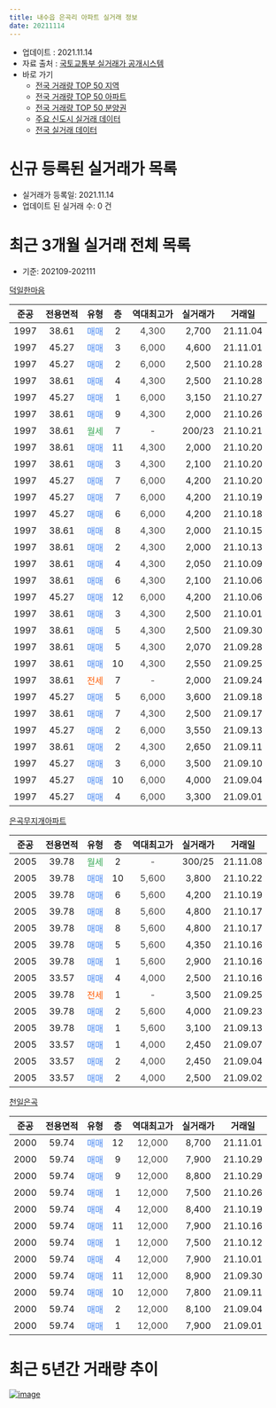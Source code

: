 ```yaml
---
title: 내수읍 은곡리 아파트 실거래 정보
date: 20211114
---
```


* 업데이트 : 2021.11.14
* 자료 출처 : [국토교통부 실거래가 공개시스템](http://rt.molit.go.kr)
* 바로 가기
    * [전국 거래량 TOP 50 지역](https://apt-info.github.io/apt-trade-info/tr)
    * [전국 거래량 TOP 50 아파트](https://apt-info.github.io/apt-trade-info/ta)
    * [전국 거래량 TOP 50 분양권](https://apt-info.github.io/apt-trade-info/tb)
    * [주요 신도시 실거래 데이터](https://apt-info.github.io/apt-trade-info/newtown)
    * [전국 실거래 데이터](https://apt-info.github.io/apt-trade-info/all)



<script async src="https://pagead2.googlesyndication.com/pagead/js/adsbygoogle.js"></script>
<!-- 기본광고 -->
<ins class="adsbygoogle"
     style="display:block"
     data-ad-client="ca-pub-1142216861245946"
     data-ad-slot="4805727019"
     data-ad-format="auto"
     data-full-width-responsive="true"></ins>
<script>
     (adsbygoogle = window.adsbygoogle || []).push({});
</script>


# 신규 등록된 실거래가 목록

* 실거래가 등록일: 2021.11.14
* 업데이트 된 실거래 수: 0 건




<script async src="https://pagead2.googlesyndication.com/pagead/js/adsbygoogle.js"></script>
<!-- 기본광고 -->
<ins class="adsbygoogle"
     style="display:block"
     data-ad-client="ca-pub-1142216861245946"
     data-ad-slot="4805727019"
     data-ad-format="auto"
     data-full-width-responsive="true"></ins>
<script>
     (adsbygoogle = window.adsbygoogle || []).push({});
</script>


# 최근 3개월 실거래 전체 목록
* 기준: 202109-202111


[덕일한마음](https://search.naver.com/search.naver?query=%EB%8D%95%EC%9D%BC%ED%95%9C%EB%A7%88%EC%9D%8C)

|준공|전용면적|유형|층|역대최고가|실거래가|거래일|
|:---:|:---:|:---:|:---:|:---:|:---:|:---:|
|1997|38.61|<span style="color:#4285F3">매매</span>|2|<span style="color:#444444">4,300</span>|2,700|21.11.04|
|1997|45.27|<span style="color:#4285F3">매매</span>|3|<span style="color:#444444">6,000</span>|4,600|21.11.01|
|1997|45.27|<span style="color:#4285F3">매매</span>|2|<span style="color:#444444">6,000</span>|2,500|21.10.28|
|1997|38.61|<span style="color:#4285F3">매매</span>|4|<span style="color:#444444">4,300</span>|2,500|21.10.28|
|1997|45.27|<span style="color:#4285F3">매매</span>|1|<span style="color:#444444">6,000</span>|3,150|21.10.27|
|1997|38.61|<span style="color:#4285F3">매매</span>|9|<span style="color:#444444">4,300</span>|2,000|21.10.26|
|1997|38.61|<span style="color:#34A853">월세</span>|7|<span style="color:#444444">-</span>|200/23|21.10.21|
|1997|38.61|<span style="color:#4285F3">매매</span>|11|<span style="color:#444444">4,300</span>|2,000|21.10.20|
|1997|38.61|<span style="color:#4285F3">매매</span>|3|<span style="color:#444444">4,300</span>|2,100|21.10.20|
|1997|45.27|<span style="color:#4285F3">매매</span>|7|<span style="color:#444444">6,000</span>|4,200|21.10.20|
|1997|45.27|<span style="color:#4285F3">매매</span>|7|<span style="color:#444444">6,000</span>|4,200|21.10.19|
|1997|45.27|<span style="color:#4285F3">매매</span>|6|<span style="color:#444444">6,000</span>|4,200|21.10.18|
|1997|38.61|<span style="color:#4285F3">매매</span>|8|<span style="color:#444444">4,300</span>|2,000|21.10.15|
|1997|38.61|<span style="color:#4285F3">매매</span>|2|<span style="color:#444444">4,300</span>|2,000|21.10.13|
|1997|38.61|<span style="color:#4285F3">매매</span>|4|<span style="color:#444444">4,300</span>|2,050|21.10.09|
|1997|38.61|<span style="color:#4285F3">매매</span>|6|<span style="color:#444444">4,300</span>|2,100|21.10.06|
|1997|45.27|<span style="color:#4285F3">매매</span>|12|<span style="color:#444444">6,000</span>|4,200|21.10.06|
|1997|38.61|<span style="color:#4285F3">매매</span>|3|<span style="color:#444444">4,300</span>|2,500|21.10.01|
|1997|38.61|<span style="color:#4285F3">매매</span>|5|<span style="color:#444444">4,300</span>|2,500|21.09.30|
|1997|38.61|<span style="color:#4285F3">매매</span>|5|<span style="color:#444444">4,300</span>|2,070|21.09.28|
|1997|38.61|<span style="color:#4285F3">매매</span>|10|<span style="color:#444444">4,300</span>|2,550|21.09.25|
|1997|38.61|<span style="color:#FF5A00">전세</span>|7|<span style="color:#444444">-</span>|2,000|21.09.24|
|1997|45.27|<span style="color:#4285F3">매매</span>|5|<span style="color:#444444">6,000</span>|3,600|21.09.18|
|1997|38.61|<span style="color:#4285F3">매매</span>|7|<span style="color:#444444">4,300</span>|2,500|21.09.17|
|1997|45.27|<span style="color:#4285F3">매매</span>|2|<span style="color:#444444">6,000</span>|3,550|21.09.13|
|1997|38.61|<span style="color:#4285F3">매매</span>|2|<span style="color:#444444">4,300</span>|2,650|21.09.11|
|1997|45.27|<span style="color:#4285F3">매매</span>|3|<span style="color:#444444">6,000</span>|3,500|21.09.10|
|1997|45.27|<span style="color:#4285F3">매매</span>|10|<span style="color:#444444">6,000</span>|4,000|21.09.04|
|1997|45.27|<span style="color:#4285F3">매매</span>|4|<span style="color:#444444">6,000</span>|3,300|21.09.01|

[은곡무지개아파트](https://search.naver.com/search.naver?query=%EC%9D%80%EA%B3%A1%EB%AC%B4%EC%A7%80%EA%B0%9C%EC%95%84%ED%8C%8C%ED%8A%B8)

|준공|전용면적|유형|층|역대최고가|실거래가|거래일|
|:---:|:---:|:---:|:---:|:---:|:---:|:---:|
|2005|39.78|<span style="color:#34A853">월세</span>|2|<span style="color:#444444">-</span>|300/25|21.11.08|
|2005|39.78|<span style="color:#4285F3">매매</span>|10|<span style="color:#444444">5,600</span>|3,800|21.10.22|
|2005|39.78|<span style="color:#4285F3">매매</span>|6|<span style="color:#444444">5,600</span>|4,200|21.10.19|
|2005|39.78|<span style="color:#4285F3">매매</span>|8|<span style="color:#444444">5,600</span>|4,800|21.10.17|
|2005|39.78|<span style="color:#4285F3">매매</span>|8|<span style="color:#444444">5,600</span>|4,800|21.10.17|
|2005|39.78|<span style="color:#4285F3">매매</span>|5|<span style="color:#444444">5,600</span>|4,350|21.10.16|
|2005|39.78|<span style="color:#4285F3">매매</span>|1|<span style="color:#444444">5,600</span>|2,900|21.10.16|
|2005|33.57|<span style="color:#4285F3">매매</span>|4|<span style="color:#444444">4,000</span>|2,500|21.10.16|
|2005|39.78|<span style="color:#FF5A00">전세</span>|1|<span style="color:#444444">-</span>|3,500|21.09.25|
|2005|39.78|<span style="color:#4285F3">매매</span>|2|<span style="color:#444444">5,600</span>|4,000|21.09.23|
|2005|39.78|<span style="color:#4285F3">매매</span>|1|<span style="color:#444444">5,600</span>|3,100|21.09.13|
|2005|33.57|<span style="color:#4285F3">매매</span>|1|<span style="color:#444444">4,000</span>|2,450|21.09.07|
|2005|33.57|<span style="color:#4285F3">매매</span>|2|<span style="color:#444444">4,000</span>|2,450|21.09.04|
|2005|33.57|<span style="color:#4285F3">매매</span>|2|<span style="color:#444444">4,000</span>|2,500|21.09.02|


<script async src="https://pagead2.googlesyndication.com/pagead/js/adsbygoogle.js"></script>
<!-- 기본광고 -->
<ins class="adsbygoogle"
     style="display:block"
     data-ad-client="ca-pub-1142216861245946"
     data-ad-slot="4805727019"
     data-ad-format="auto"
     data-full-width-responsive="true"></ins>
<script>
     (adsbygoogle = window.adsbygoogle || []).push({});
</script>


[천일은곡](https://search.naver.com/search.naver?query=%EC%B2%9C%EC%9D%BC%EC%9D%80%EA%B3%A1)

|준공|전용면적|유형|층|역대최고가|실거래가|거래일|
|:---:|:---:|:---:|:---:|:---:|:---:|:---:|
|2000|59.74|<span style="color:#4285F3">매매</span>|12|<span style="color:#444444">12,000</span>|8,700|21.11.01|
|2000|59.74|<span style="color:#4285F3">매매</span>|9|<span style="color:#444444">12,000</span>|7,900|21.10.29|
|2000|59.74|<span style="color:#4285F3">매매</span>|9|<span style="color:#444444">12,000</span>|8,800|21.10.29|
|2000|59.74|<span style="color:#4285F3">매매</span>|1|<span style="color:#444444">12,000</span>|7,500|21.10.26|
|2000|59.74|<span style="color:#4285F3">매매</span>|4|<span style="color:#444444">12,000</span>|8,400|21.10.19|
|2000|59.74|<span style="color:#4285F3">매매</span>|11|<span style="color:#444444">12,000</span>|7,900|21.10.16|
|2000|59.74|<span style="color:#4285F3">매매</span>|1|<span style="color:#444444">12,000</span>|7,500|21.10.12|
|2000|59.74|<span style="color:#4285F3">매매</span>|4|<span style="color:#444444">12,000</span>|7,900|21.10.01|
|2000|59.74|<span style="color:#4285F3">매매</span>|11|<span style="color:#444444">12,000</span>|8,900|21.09.30|
|2000|59.74|<span style="color:#4285F3">매매</span>|10|<span style="color:#444444">12,000</span>|7,800|21.09.11|
|2000|59.74|<span style="color:#4285F3">매매</span>|2|<span style="color:#444444">12,000</span>|8,100|21.09.04|
|2000|59.74|<span style="color:#4285F3">매매</span>|1|<span style="color:#444444">12,000</span>|7,900|21.09.01|



<script async src="https://pagead2.googlesyndication.com/pagead/js/adsbygoogle.js"></script>
<!-- 기본광고 -->
<ins class="adsbygoogle"
     style="display:block"
     data-ad-client="ca-pub-1142216861245946"
     data-ad-slot="4805727019"
     data-ad-format="auto"
     data-full-width-responsive="true"></ins>
<script>
     (adsbygoogle = window.adsbygoogle || []).push({});
</script>


# 최근 5년간 거래량 추이


<div style="width:100%;">
    <canvas id="deal_progress" height="200"></canvas>
</div>

<script>
new Chart(document.getElementById("deal_progress"), {
    type: 'line',
    data: {
        labels: ['16.01','16.02','16.03','16.04','16.05','16.06','16.07','16.08','16.09','16.10','16.11','16.12','17.01','17.02','17.03','17.04','17.05','17.06','17.07','17.08','17.09','17.10','17.11','17.12','18.01','18.02','18.03','18.04','18.05','18.06','18.07','18.08','18.09','18.10','18.11','18.12','19.01','19.02','19.03','19.04','19.05','19.06','19.07','19.08','19.09','19.10','19.11','19.12','20.01','20.02','20.03','20.04','20.05','20.06','20.07','20.08','20.09','20.10','20.11','20.12','21.01','21.02','21.03','21.04','21.05','21.06','21.07','21.08','21.09','21.10','21.11'],
        datasets: [{
            label: '매매/분양권',
            data: [8,9,17,5,12,14,10,17,11,14,8,4,7,12,11,9,14,12,10,18,11,9,13,7,5,12,21,11,8,9,9,9,6,6,10,5,9,11,7,7,8,9,5,5,8,15,14,13,8,10,12,12,12,18,8,7,11,10,10,24,17,16,24,20,18,14,23,12,19,29,3],
            borderColor: "rgba(66, 133, 243, 1)",
            backgroundColor: "rgba(66, 133, 243, 0.05)",
            borderWidth: 1,
            pointRadius: 0,
            fill: false,
            lineTension: 0
        },{
            label: '전/월세',
            data: [7,8,13,7,6,4,6,6,4,2,8,6,3,7,3,6,4,7,13,13,7,13,15,9,13,4,14,9,11,5,9,5,2,6,11,8,6,8,11,6,5,4,4,3,10,9,1,5,2,8,6,8,7,6,6,1,8,6,7,3,7,8,5,4,1,1,4,8,2,1,1],
            borderColor: "rgba(255, 90, 0, 1)",
            backgroundColor: "rgba(255, 90, 0, 0.05)",
            borderWidth: 1,
            pointRadius: 0,
            fill: false,
            lineTension: 0
        },{
            label: '합계',
            data: [15,17,30,12,18,18,16,23,15,16,16,10,10,19,14,15,18,19,23,31,18,22,28,16,18,16,35,20,19,14,18,14,8,12,21,13,15,19,18,13,13,13,9,8,18,24,15,18,10,18,18,20,19,24,14,8,19,16,17,27,24,24,29,24,19,15,27,20,21,30,4],
            borderColor: "rgba(0, 0, 0, 1)",
            backgroundColor: "rgba(0, 0, 0, 0.03)",
            borderWidth: 0.1,
            pointRadius: 0,
            fill: true,
            lineTension: 0
        }
        ]
    },
    options: {
        responsive: true,
        title: {
            display: false
        },
        tooltips: {
            mode: 'index',
            intersect: false
        },
        hover: {
            mode: 'nearest',
            intersect: true
        },
        scales: {
            xAxes: [{
                display: true,
                scaleLabel: {
                    display: true,
                    labelString: '년/월'
                }
            }],
            yAxes: [{
                display: true,
                ticks: {
                    suggestedMin: 0,
                },
                scaleLabel: {
                    display: true,
                    labelString: '실거래 수'
                }
            }]
        }
    }
});

</script>


[![image](https://apt-info.github.io/images/2020-01-03-apt-trade-info/1024x500.png)](https://play.google.com/store/apps/details?id=com.aptinfo.apttradeinfo)


